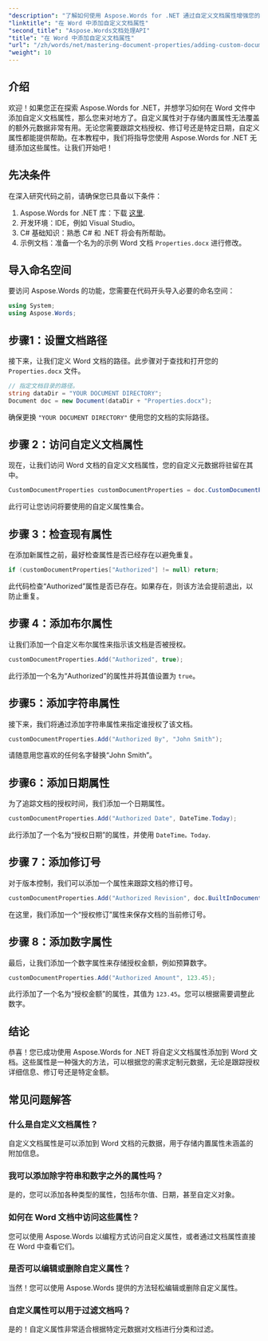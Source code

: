 ```yaml
---
"description": "了解如何使用 Aspose.Words for .NET 通过自定义文档属性增强您的 Word 文档。本指南将引导您完成整个过程。"
"linktitle": "在 Word 中添加自定义文档属性"
"second_title": "Aspose.Words文档处理API"
"title": "在 Word 中添加自定义文档属性"
"url": "/zh/words/net/mastering-document-properties/adding-custom-document-properties-in-word/"
"weight": 10
---
```


## 介绍

欢迎！如果您正在探索 Aspose.Words for .NET，并想学习如何在 Word 文件中添加自定义文档属性，那么您来对地方了。自定义属性对于存储内置属性无法覆盖的额外元数据非常有用。无论您需要跟踪文档授权、修订号还是特定日期，自定义属性都能提供帮助。在本教程中，我们将指导您使用 Aspose.Words for .NET 无缝添加这些属性。让我们开始吧！

## 先决条件

在深入研究代码之前，请确保您已具备以下条件：

1. Aspose.Words for .NET 库：下载 [这里](https://releases。aspose.com/words/net/).
2. 开发环境：IDE，例如 Visual Studio。
3. C# 基础知识：熟悉 C# 和 .NET 将会有所帮助。
4. 示例文档：准备一个名为的示例 Word 文档 `Properties.docx` 进行修改。

## 导入命名空间

要访问 Aspose.Words 的功能，您需要在代码开头导入必要的命名空间：

```csharp
using System;
using Aspose.Words;
```

## 步骤1：设置文档路径

接下来，让我们定义 Word 文档的路径。此步骤对于查找和打开您的 `Properties.docx` 文件。

```csharp
// 指定文档目录的路径。
string dataDir = "YOUR DOCUMENT DIRECTORY";
Document doc = new Document(dataDir + "Properties.docx");
```

确保更换 `"YOUR DOCUMENT DIRECTORY"` 使用您的文档的实际路径。

## 步骤 2：访问自定义文档属性

现在，让我们访问 Word 文档的自定义文档属性，您的自定义元数据将驻留在其中。

```csharp
CustomDocumentProperties customDocumentProperties = doc.CustomDocumentProperties;
```

此行可让您访问将要使用的自定义属性集合。

## 步骤 3：检查现有属性

在添加新属性之前，最好检查属性是否已经存在以避免重复。

```csharp
if (customDocumentProperties["Authorized"] != null) return;
```

此代码检查“Authorized”属性是否已存在。如果存在，则该方法会提前退出，以防止重复。

## 步骤 4：添加布尔属性

让我们添加一个自定义布尔属性来指示该文档是否被授权。

```csharp
customDocumentProperties.Add("Authorized", true);
```

此行添加一个名为“Authorized”的属性并将其值设置为 `true`。

## 步骤5：添加字符串属性

接下来，我们将通过添加字符串属性来指定谁授权了该文档。

```csharp
customDocumentProperties.Add("Authorized By", "John Smith");
```

请随意用您喜欢的任何名字替换“John Smith”。

## 步骤6：添加日期属性

为了追踪文档的授权时间，我们添加一个日期属性。

```csharp
customDocumentProperties.Add("Authorized Date", DateTime.Today);
```

此行添加了一个名为“授权日期”的属性，并使用 `DateTime。Today`.

## 步骤 7：添加修订号

对于版本控制，我们可以添加一个属性来跟踪文档的修订号。

```csharp
customDocumentProperties.Add("Authorized Revision", doc.BuiltInDocumentProperties.RevisionNumber);
```

在这里，我们添加一个“授权修订”属性来保存文档的当前修订号。

## 步骤 8：添加数字属性

最后，让我们添加一个数字属性来存储授权金额，例如预算数字。

```csharp
customDocumentProperties.Add("Authorized Amount", 123.45);
```

此行添加了一个名为“授权金额”的属性，其值为 `123.45`。您可以根据需要调整此数字。

## 结论

恭喜！您已成功使用 Aspose.Words for .NET 将自定义文档属性添加到 Word 文档。这些属性是一种强大的方法，可以根据您的需求定制元数据，无论是跟踪授权详细信息、修订号还是特定金额。

## 常见问题解答

### 什么是自定义文档属性？
自定义文档属性是可以添加到 Word 文档的元数据，用于存储内置属性未涵盖的附加信息。

### 我可以添加除字符串和数字之外的属性吗？
是的，您可以添加各种类型的属性，包括布尔值、日期，甚至自定义对象。

### 如何在 Word 文档中访问这些属性？
您可以使用 Aspose.Words 以编程方式访问自定义属性，或者通过文档属性直接在 Word 中查看它们。

### 是否可以编辑或删除自定义属性？
当然！您可以使用 Aspose.Words 提供的方法轻松编辑或删除自定义属性。

### 自定义属性可以用于过滤文档吗？
是的！自定义属性非常适合根据特定元数据对文档进行分类和过滤。